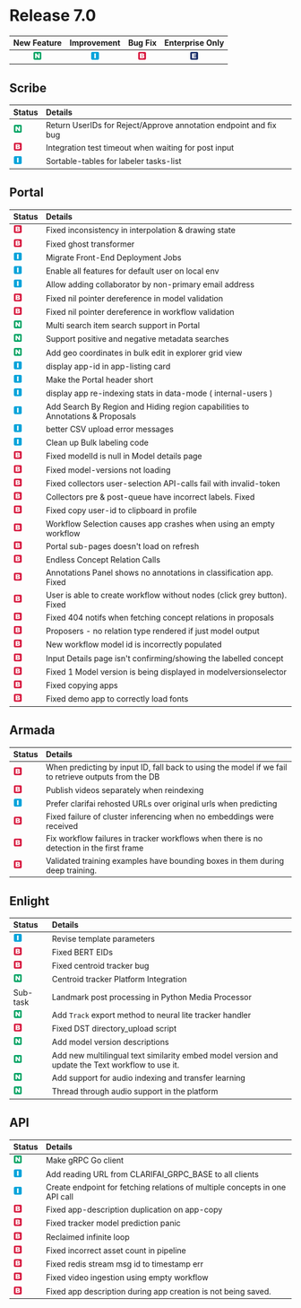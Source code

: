 # Release 7.0

| New Feature | Improvement | Bug Fix | Enterprise Only |
| :---: | :---: | :---: | :---: |
| ![new-feature](../../.gitbook/assets/new_feature%20%281%29%20%281%29%20%28384%29.jpg) | ![improvement](../../.gitbook/assets/improvement%20%2819%29%20%28279%29.jpg) | ![bug](../../.gitbook/assets/bug%20%28196%29%20%28452%29%20%28666%29.jpg) | ![enterprise](../../.gitbook/assets/enterprise%20%2818%29%20%2816%29%20%281%29%20%287%29.jpg) |

## Scribe

| Status | Details |
| :--- | :--- |
| ![new-feature](../../.gitbook/assets/new_feature%20%281%29%20%281%29%20%28322%29.jpg) | Return UserIDs for Reject/Approve annotation endpoint and fix bug |
| ![bug](../../.gitbook/assets/bug%20%28196%29%20%28452%29%20%281079%29.jpg) | Integration test timeout when waiting for post input |
| ![improvement](../../.gitbook/assets/improvement%20%2819%29%20%28515%29.jpg) | Sortable-tables for labeler tasks-list |

## Portal

| Status | Details |
| :--- | :--- |
| ![bug](../../.gitbook/assets/bug%20%28196%29%20%28452%29%20%281034%29.jpg) | Fixed inconsistency in interpolation & drawing state |
| ![bug](../../.gitbook/assets/bug%20%28196%29%20%28452%29%20%28685%29.jpg) | Fixed ghost transformer |
| ![improvement](../../.gitbook/assets/improvement%20%2819%29%20%28869%29.jpg) | Migrate Front-End Deployment Jobs |
| ![improvement](../../.gitbook/assets/improvement%20%2819%29%20%28102%29.jpg) | Enable all features for default user on local env |
| ![improvement](../../.gitbook/assets/improvement%20%2819%29%20%2814%29.jpg) | Allow adding collaborator by non-primary email address |
| ![bug](../../.gitbook/assets/bug%20%28196%29%20%28452%29%20%2842%29.jpg) | Fixed nil pointer dereference in model validation |
| ![bug](../../.gitbook/assets/bug%20%28196%29%20%28452%29%20%28939%29.jpg) | Fixed nil pointer dereference in workflow validation |
| ![new-feature](../../.gitbook/assets/new_feature%20%281%29%20%281%29%20%2822%29.jpg) | Multi search item search support in Portal |
| ![new-feature](../../.gitbook/assets/new_feature%20%281%29%20%281%29%20%28324%29.jpg) | Support positive and negative metadata searches |
| ![new-feature](../../.gitbook/assets/new_feature%20%281%29%20%281%29%20%2840%29.jpg) | Add geo coordinates in bulk edit in explorer grid view |
| ![improvement](../../.gitbook/assets/improvement%20%2819%29%20%28133%29.jpg) | display app-id in app-listing card |
| ![improvement](../../.gitbook/assets/improvement%20%2819%29%20%28615%29.jpg) | Make the Portal header short |
| ![improvement](../../.gitbook/assets/improvement%20%2819%29%20%28591%29.jpg) | display app re-indexing stats in data-mode \( internal-users \) |
| ![improvement](../../.gitbook/assets/improvement%20%2819%29%20%28558%29.jpg) | Add Search By Region and Hiding region capabilities to Annotations & Proposals |
| ![improvement](../../.gitbook/assets/improvement%20%2819%29%20%2836%29.jpg) | better CSV upload error messages |
| ![improvement](../../.gitbook/assets/improvement%20%2819%29%20%28643%29.jpg) | Clean up Bulk labeling code |
| ![bug](../../.gitbook/assets/bug%20%28196%29%20%28452%29%20%28287%29.jpg) | Fixed modelId is null in Model details page |
| ![bug](../../.gitbook/assets/bug%20%28196%29%20%28452%29%20%281069%29.jpg) | Fixed model-versions not loading |
| ![bug](../../.gitbook/assets/bug%20%28196%29%20%28452%29%20%28735%29.jpg) | Fixed collectors user-selection API-calls fail with invalid-token |
| ![bug](../../.gitbook/assets/bug%20%28196%29%20%28452%29%20%28754%29.jpg) | Collectors pre & post-queue have incorrect labels. Fixed |
| ![bug](../../.gitbook/assets/bug%20%28196%29%20%28452%29%20%2849%29.jpg) | Fixed copy user-id to clipboard in profile |
| ![bug](../../.gitbook/assets/bug%20%28196%29%20%28452%29%20%286%29.jpg) | Workflow Selection causes app crashes when using an empty workflow |
| ![bug](../../.gitbook/assets/bug%20%28196%29%20%28452%29%20%28717%29.jpg) | Portal sub-pages doesn't load on refresh |
| ![bug](../../.gitbook/assets/bug%20%28196%29%20%28452%29%20%28980%29.jpg) | Endless Concept Relation Calls |
| ![bug](../../.gitbook/assets/bug%20%28196%29%20%28452%29%20%2828%29.jpg) | Annotations Panel shows no annotations in classification app. Fixed |
| ![bug](../../.gitbook/assets/bug%20%28196%29%20%28452%29%20%28492%29.jpg) | User is able to create workflow without nodes \(click grey button\). Fixed |
| ![bug](../../.gitbook/assets/bug%20%28196%29%20%28452%29%20%28558%29.jpg) | Fixed 404 notifs when fetching concept relations in proposals |
| ![bug](../../.gitbook/assets/bug%20%28196%29%20%28452%29%20%28232%29.jpg) | Proposers - no relation type rendered if just model output |
| ![bug](../../.gitbook/assets/bug%20%28196%29%20%28452%29%20%28590%29.jpg) | New workflow model id is incorrectly populated |
| ![bug](../../.gitbook/assets/bug%20%28196%29%20%28452%29%20%28357%29.jpg) | Input Details page isn't confirming/showing the labelled concept |
| ![bug](../../.gitbook/assets/bug%20%28196%29%20%28452%29%20%28331%29.jpg) | Fixed 1 Model version is being displayed in modelversionselector |
| ![bug](../../.gitbook/assets/bug%20%28196%29%20%28452%29%20%281049%29.jpg) | Fixed copying apps |
| ![bug](../../.gitbook/assets/bug%20%28196%29%20%28452%29%20%28344%29.jpg) | Fixed demo app to correctly load fonts |

## Armada

| Status | Details |
| :--- | :--- |
| ![bug](../../.gitbook/assets/bug%20%28196%29%20%28452%29%20%281174%29.jpg) | When predicting by input ID, fall back to using the model if we fail to retrieve outputs from the DB |
| ![bug](../../.gitbook/assets/bug%20%28196%29%20%28452%29%20%28132%29.jpg) | Publish videos separately when reindexing |
| ![improvement](../../.gitbook/assets/improvement%20%2819%29%20%28458%29.jpg) | Prefer clarifai rehosted URLs over original urls when predicting |
| ![bug](../../.gitbook/assets/bug%20%28196%29%20%28452%29%20%281096%29.jpg) | Fixed failure of cluster inferencing when no embeddings were received |
| ![bug](../../.gitbook/assets/bug%20%28196%29%20%28452%29%20%281056%29.jpg) | Fix workflow failures in tracker workflows when there is no detection in the first frame |
| ![bug](../../.gitbook/assets/bug%20%28196%29%20%28452%29%20%28693%29.jpg) | Validated training examples have bounding boxes in them during deep training. |

## Enlight

| Status | Details |
| :--- | :--- |
| ![improvement](../../.gitbook/assets/improvement%20%2819%29%20%28344%29.jpg) | Revise template parameters |
| ![bug](../../.gitbook/assets/bug%20%28196%29%20%28452%29%20%28884%29.jpg) | Fixed BERT EIDs |
| ![bug](../../.gitbook/assets/bug%20%28196%29%20%28452%29%20%28509%29.jpg) | Fixed centroid tracker bug |
| ![new-feature](../../.gitbook/assets/new_feature%20%281%29%20%281%29%20%288%29.jpg) | Centroid tracker Platform Integration |
| Sub-task | Landmark post processing in Python Media Processor |
| ![new-feature](../../.gitbook/assets/new_feature%20%281%29%20%281%29%20%2816%29.jpg) | Add `Track` export method to neural lite tracker handler |
| ![bug](../../.gitbook/assets/bug%20%28196%29%20%28452%29%20%28332%29.jpg) | Fixed DST directory\_upload script |
| ![new-feature](../../.gitbook/assets/new_feature%20%281%29%20%281%29%20%28381%29.jpg) | Add model version descriptions |
| ![new-feature](../../.gitbook/assets/new_feature%20%281%29%20%281%29%20%28127%29.jpg) | Add new multilingual text similarity embed model version and update the Text workflow to use it. |
| ![new-feature](../../.gitbook/assets/new_feature%20%281%29%20%281%29%20%28385%29.jpg) | Add support for audio indexing and transfer learning |
| ![new-feature](../../.gitbook/assets/new_feature%20%281%29%20%281%29%20%28231%29.jpg) | Thread through audio support in the platform |

## API

| Status | Details |
| :--- | :--- |
| ![new-feature](../../.gitbook/assets/new_feature%20%281%29%20%281%29%20%28389%29.jpg) | Make gRPC Go client |
| ![improvement](../../.gitbook/assets/improvement%20%2819%29%20%28736%29.jpg) | Add reading URL from CLARIFAI\_GRPC\_BASE to all clients |
| ![improvement](../../.gitbook/assets/improvement%20%2819%29%20%28859%29.jpg) | Create endpoint for fetching relations of multiple concepts in one API call |
| ![bug](../../.gitbook/assets/bug%20%28196%29%20%28452%29%20%28953%29.jpg) | Fixed app-description duplication on app-copy |
| ![bug](../../.gitbook/assets/bug%20%28196%29%20%28452%29%20%281012%29.jpg) | Fixed tracker model prediction panic |
| ![bug](../../.gitbook/assets/bug%20%28196%29%20%28452%29%20%28168%29.jpg) | Reclaimed infinite loop |
| ![bug](../../.gitbook/assets/bug%20%28196%29%20%28452%29%20%28855%29.jpg) | Fixed incorrect asset count in pipeline |
| ![bug](../../.gitbook/assets/bug%20%28196%29%20%28452%29%20%28748%29.jpg) | Fixed redis stream msg id to timestamp err |
| ![bug](../../.gitbook/assets/bug%20%28196%29%20%28452%29%20%28592%29.jpg) | Fixed video ingestion using empty workflow |
| ![bug](../../.gitbook/assets/bug%20%28196%29%20%28452%29%20%28275%29.jpg) | Fixed app description during app creation is not being saved. |

